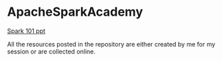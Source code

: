 # ApacheSparkAcademy

[Spark 101 ppt](https://docs.google.com/presentation/d/1iPVJGD4x-HnEr-4RS6ndl-09gFJkA_Z-FNvPGMOwCuQ/edit?usp=sharing)

All the resources posted in the repository are either created by me for my session or are collected online. 